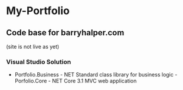 # My-Portfolio
## Code base for barryhalper.com 
(site is not live as yet)
### Visual Studio Solution
- Portfolio.Business - NET Standard class library for business logic
 -Porfolio.Core      - NET Core 3.1 MVC web application

